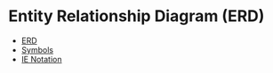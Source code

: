 # Entity Relationship Diagram (ERD)

- [ERD](https://www.visual-paradigm.com/guide/data-modeling/what-is-entity-relationship-diagram/)
- [Symbols](https://vertabelo.com/blog/database-diagram-symbols-guide/)
- [IE Notation](https://vertabelo.com/blog/crow-s-foot-notation/)
